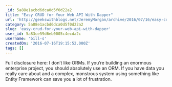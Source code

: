```yaml
---
_id: 5a88e1acbd6dca0d5f0d22a2
title: "Easy CRUD for Your Web API With Dapper"
url: 'http://geekswithblogs.net/JeremyMorgan/archive/2016/07/16/easy-crud-for-your-web-api-with-dapper.aspx'
category: 5a88e1acbd6dca0d5f0d22a2
slug: 'easy-crud-for-your-web-api-with-dapper'
user_id: 5a83ce59d6eb0005c4ecda2c
username: 'bill-s'
createdOn: '2016-07-16T19:15:52.000Z'
tags: []
---
```


Full disclosure here: I don’t like ORMs. If you’re building an enormous enterprise project, you should absolutely use an ORM. If you have data you really care about and a complex, monstrous system using something like Entity Framework can save you a lot of frustration.

